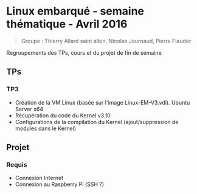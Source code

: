 # Linux embarqué - semaine thématique - Avril 2016

> Groupe : Thierry Allard saint albin, Nicolas Journaud, Pierre Flauder

Regroupements des TPs, cours et du projet de fin de semaine

## TPs

### TP3

* Création de la VM Linux (basée sur l'image Linux-EM-V3.vdi). Ubuntu Server x64
* Récupération du code du Kernel v3.10
* Configurations de la compilation du Kernel (ajout/suppression de modules dans le Kernel)

## Projet

### Requis

* Connexion Internet
* Connexion au Raspberry Pi (SSH ?)
